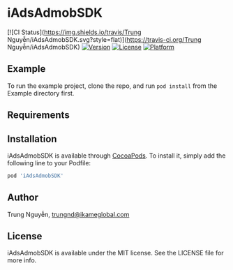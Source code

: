 # iAdsAdmobSDK

[![CI Status](https://img.shields.io/travis/Trung Nguyễn/iAdsAdmobSDK.svg?style=flat)](https://travis-ci.org/Trung Nguyễn/iAdsAdmobSDK)
[![Version](https://img.shields.io/cocoapods/v/iAdsAdmobSDK.svg?style=flat)](https://cocoapods.org/pods/iAdsAdmobSDK)
[![License](https://img.shields.io/cocoapods/l/iAdsAdmobSDK.svg?style=flat)](https://cocoapods.org/pods/iAdsAdmobSDK)
[![Platform](https://img.shields.io/cocoapods/p/iAdsAdmobSDK.svg?style=flat)](https://cocoapods.org/pods/iAdsAdmobSDK)

## Example

To run the example project, clone the repo, and run `pod install` from the Example directory first.

## Requirements

## Installation

iAdsAdmobSDK is available through [CocoaPods](https://cocoapods.org). To install
it, simply add the following line to your Podfile:

```ruby
pod 'iAdsAdmobSDK'
```

## Author

Trung Nguyễn, trungnd@ikameglobal.com

## License

iAdsAdmobSDK is available under the MIT license. See the LICENSE file for more info.
